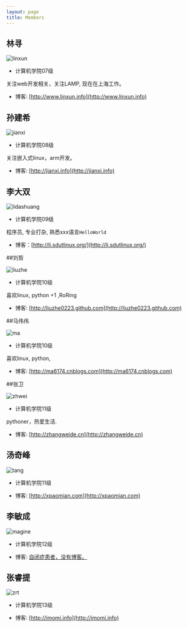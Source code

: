 ```yaml
---
layout: page
title: Members
---
```


## 林寻

![linxun](http://pic.yupoo.com/lidashuang/C0rN1fbE/ySXk3.jpg)

* 计算机学院07级

 关注web开发相关，关注LAMP, 现在在上海工作。

* 博客: [http://www.linxun.info](http://www.linxun.info)

## 孙建希

![jianxi](http://pic.yupoo.com/ycsunjane/BUEXkBsM/medium.jpg)

* 计算机学院08级

关注嵌入式linux，arm开发。

* 博客: [http://jianxi.info](http://jianxi.info)


## 李大双

![lidashuang](http://ww3.sinaimg.cn/bmiddle/7121be43jw1e5uc1ffmduj21kw0w0jti.jpg)

* 计算机学院09级

程序员, 专业打杂, 熟悉xxx语言`HelloWorld`

* 博客：[http://li.sdutlinux.org/](http://li.sdutlinux.org/)


##刘哲

![liuzhe](http://ww3.sinaimg.cn/bmiddle/7121be43jw1e57soe2ztvj21kw0w044p.jpg)

* 计算机学院10级

喜欢linux, python +1 ,RoRing

* 博客: [http://liuzhe0223.github.com](http://liuzhe0223.github.com)

##马伟伟

![ma](http://ww3.sinaimg.cn/bmiddle/7121be43jw1e57si85200j21kw0w0ahc.jpg)

* 计算机学院10级

喜欢linux, python,

* 博客: [http://ma6174.cnblogs.com](http://ma6174.cnblogs.com)


##张卫

![zhwei](http://ww3.sinaimg.cn/bmiddle/7121be43jw1e57sorc06wj21kw0w0n43.jpg)

* 计算机学院11级

pythoner，热爱生活.

* 博客: [http://zhangweide.cn](http://zhangweide.cn)

## 汤奇峰

![tang](http://ww2.sinaimg.cn/bmiddle/7121be43jw1e7dyk51v4tj21kw16o12o.jpg)

* 计算机学院11级


* 博客: [http://xpaomian.com](http://xpaomian.com)

## 李敏成

![magine](http://magine.qiniudn.com/psu.jpg)

* 计算机学院12级


* 博客: [自闭症患者，没有博客。]()

## 张睿提

![zrt](http://sdut-zrt.qiniudn.com/IMG_2024.jpg)

* 计算机学院13级


* 博客: [http://imomi.info](http://imomi.info)


